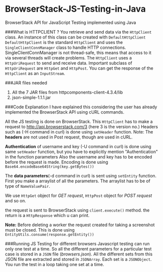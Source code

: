 BrowserStack-JS-Testing-in-Java
===============================

BrowserStack API for JavaScript Testing implemented using Java


###What is HTTPCLIENT ?
You retrieve and send data via the `HttpClient` class. An instance of this class can be created with `DefaultHttpClient`
`DefaultHttpClient` is the standard `HttpClient` and uses the `SingleClientConnManager` class to handle HTTP connections. 
SingleClientConnManager is not thread-safe, this means that access to it via several threads will create problems.
The `HttpClient` uses a `HttpUriRequest` to send and receive data. Important subclass of `HttpUriRequest` are `HttpGet` and `HttpPost`. 
You can get the response of the `HttpClient` as an `InputStream`.

###JAR files needed 
1. All the 7 JAR files from httpcomponents-client-4.3.4/lib 
2. json-simple-1.1.1.jar

###Code Explanation
I have explained this considering the user has already implemented the BrowserStack API using cURL commands.

All the JS testing is done on BrowserStack.
This `HttpClient` has to make a request to http://api.browserstack.com/3 (here 3 is the version no.)
Headers such as (-H command in curl) is done using `setHeader` function.
Note: The **headers** are not used in Post request, though are used in cURL.

**Authentication** of username and key (-U command in curl) is done using same `setHeader` function, but you have to explicitly mention "Authentication" in the function parameters
Also the username and key has to be encoded before the request is made. Encoding is done using `Base64.encodeBase64String(key.getBytes())`

The **data parameters**(-d command in curl) is sent using `setEntity` function. 
First you make a arraylist of all the parameters. 
The arraylist has to be of type of `NameValuePair`.

We use `HttpGet` object for *GET request*, `HttpPost` object for *POST request* and so on.

the request is sent to BrowserStack using `client.execute()` method.
the return is a `HttpResponse` which u can print.

**Note:** Before deleting a worker the request created for taking a screenshot must be closed.
This is done using `EntityUtils.consume(response.getEntity())`

###Running JS Testing for different browsers
Javascript testing can run only one test at a time.
So all the different parameters for a particular test case is stored in a `JSON` file (*browsers.json*).
All the different sets from this JSON file are extracted and stored in `JSONArray`.
Each set is a `JSONObject`.
You run the test in a loop taking one set at a time.
